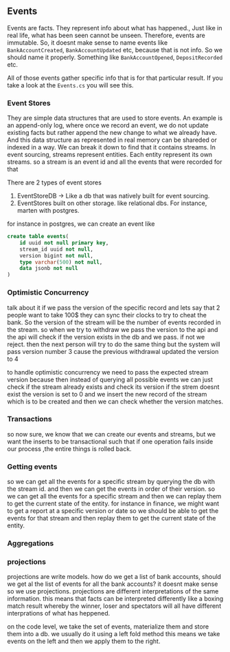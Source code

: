 ## Events

Events are facts. They represent info about what has happened., Just like in real life, what has been seen cannot be unseen. Therefore, events are immutable. So, it doesnt make sense to name events like `BankAccountCreated`, `BankAccountUpdated` etc, because that is not info. So we should name it properly. Something like `BankAccountOpened`, `DepositRecorded` etc.

All of those events gather specific info that is for that particular result. If you take a look at the `Events.cs` you will see this.

### Event Stores
They are simple data structures that are used to store events. An example is an append-only log, where once we record an event, we do not update existing facts but rather append the new change to what we already have. And this data structure as represented in real memory can be shareded or indexed in a way. We can break it down to find that it contains streams. In event sourcing, streams represent entities. Each entity represent its own streams. so a stream is an event id and all the events that were recorded for that

There are 2 types of event stores
1. EventStoreDB -> Like a db that was natively built for event sourcing. 
2. EventStores built on other storage. like relational dbs. For instance, marten with postgres.

for instance in postgres, we can create an event like

```sql
create table events(
    id uuid not null primary key,
    stream_id uuid not null,
    version bigint not null,
    type varchar(500) not null,
    data jsonb not null
)
```

### Optimistic Concurrency
talk about it if we pass the version of the specific record and lets say that 2 people want to take 100$ they can sync their clocks to try to cheat the bank. So the version of the stream will be the number of events recorded in the stream. so when we try to withdraw we pass the version to the api and the api will check if the version exists in the db and we pass. if not we reject. then the next person will try to do the same thing but the system will pass version number 3 cause the previous withdrawal updated the version to 4

to handle optimistic concurrency we need to pass the expected stream version because then instead of querying all possible events we can just check if the stream already exists and check its version if the strem doesnt exist the version is set to 0 and we insert the new record of the stream which is to be created and then we can check whether the version matches.


### Transactions
so now sure, we know that we can create our events and streams, but we want the inserts to be transactional such that if one operation fails inside our process ,the entire things is rolled back.

### Getting events
so we can get all the events for a specific stream by querying the db with the stream id. and then we can get the events in order of their version. so we can get all the events for a specific stream and then we can replay them to get the current state of the entity. for instance in finance, we might want to get a report at a specific version or date so we should be able to get the events for that stream and then replay them to get the current state of the entity.

### Aggregations


### projections
projections are write models. how do we get a list of bank accounts, should we get al the list of events for all the bank accounts? it doesnt make sense so we use projections. projections are different interpretations of the same information. this means that facts can be interpreted differently like a boxing match result whereby the winner, loser and spectators will all have different interprations of what has heppened.

on the code level, we take the set of events, materialize them and store them into a db. we usually do it using a left fold method this means we take events on the left and then we apply them to the right. 

